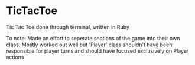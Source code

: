 # TicTacToe
Tic Tac Toe done through terminal, written in Ruby

To note: 
Made an effort to seperate sections of the game into their
own class. Mostly worked out well but 'Player' class shouldn't have been responsible for player turns and should have focused exclusively on Player actions